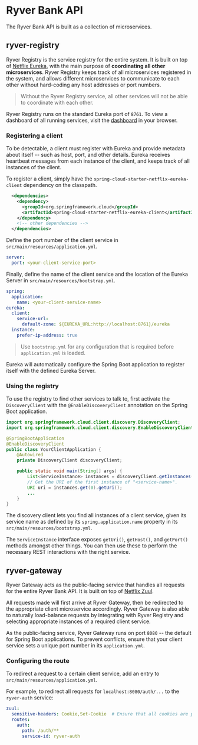 # Ryver Bank API

The Ryver Bank API is built as a collection of microservices.

## ryver-registry

Ryver Registry is the service registry for the entire system. It is built on top of [Netflix Eureka](https://github.com/Netflix/eureka), with the main purpose of **coordinating all other microservices**. Ryver Registry keeps track of all microservices registered in the system, and allows different microservices to communicate to each other without hard-coding any host addresses or port numbers.

> Without the Ryver Registry service, all other services will not be able to coordinate with each other.

Ryver Registry runs on the standard Eureka port of `8761`. To view a dashboard of all running services, visit the [dashboard](http://localhost:8761/) in your browser.

### Registering a client

To be detectable, a client must register with Eureka and provide metadata about itself -- such as host, port, and other details. Eureka receives heartbeat messages from each instance of the client, and keeps track of all instances of the client.

To register a client, simply have the `spring-cloud-starter-netflix-eureka-client` dependency on the classpath.

```xml
  <dependencies>
    <dependency>
      <groupId>org.springframework.cloud</groupId>
      <artifactId>spring-cloud-starter-netflix-eureka-client</artifactId>
    </dependency>
    <!-- other dependencies -->
  </dependencies>
```

Define the port number of the client service in `src/main/resources/application.yml`.

```yml
server:
  port: <your-client-service-port>
```

Finally, define the name of the client service and the location of the Eureka Server in `src/main/resources/bootstrap.yml`.

```yml
spring:
  application:
    name: <your-client-service-name>
eureka:
  client:
    service-url:
      default-zone: ${EUREKA_URL:http://localhost:8761}/eureka
  instance:
    prefer-ip-address: true
```

> Use `bootstrap.yml` for any configuration that is required before `application.yml` is loaded.

Eureka will automatically configure the Spring Boot application to register itself with the defined Eureka Server.

### Using the registry

To use the registry to find other services to talk to, first activate the `DiscoveryClient` with the `@EnableDiscoveryClient` annotation on the Spring Boot application.

```java
import org.springframework.cloud.client.discovery.DiscoveryClient;
import org.springframework.cloud.client.discovery.EnableDiscoveryClient;

@SpringBootApplication
@EnableDiscoveryClient
public class YourClientApplication {
    @Autowired
    private DiscoveryClient discoveryClient;

    public static void main(String[] args) {
        List<ServiceInstance> instances = discoveryClient.getInstances("<service-name>");
        // Get the URI of the first instance of "<service-name>".
        URI uri = instances.get(0).getUri();
        ...
    }
}
```

The discovery client lets you find all instances of a client service, given its service name as defined by its `spring.application.name` property in its `src/main/resources/bootstrap.yml`.

The `ServiceInstance` interface exposes `getUri()`, `getHost()`, and `getPort()` methods amongst other things. You can then use these to perform the necessary REST interactions with the right service.

## ryver-gateway

Ryver Gateway acts as the public-facing service that handles all requests for the entire Ryver Bank API. It is built on top of [Netflix Zuul](https://github.com/Netflix/zuul).

All requests made will first arrive at Ryver Gateway, then be redirected to the appropriate client microservice accordingly. Ryver Gateway is also able to naturally load-balance requests by integrating with Ryver Registry and selecting appropriate instances of a required client service.

As the public-facing service, Ryver Gateway runs on port `8080` -- the default for Spring Boot applications. To prevent conflicts, ensure that your client service sets a unique port number in its `application.yml`.

### Configuring the route

To redirect a request to a certain client service, add an entry to `src/main/resources/application.yml`.

For example, to redirect all requests for `localhost:8080/auth/...` to the `ryver-auth` service:

```yml
zuul:
  sensitive-headers: Cookie,Set-Cookie  # Ensure that all cookies are passed through the proxy.
  routes:
    auth:
      path: /auth/**
      service-id: ryver-auth
```

